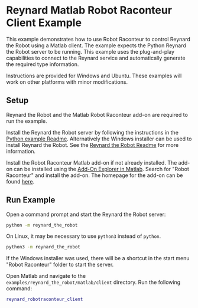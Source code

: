 # Reynard Matlab Robot Raconteur Client Example

This example demonstrates how to use Robot Raconteur to control Reynard the Robot using a Matlab client. The
example expects the Python Reynard the Robot server to be running. This example uses the plug-and-play capabilities
to connect to the Reynard service and automatically generate the required type information.

Instructions are provided for Windows and Ubuntu. These examples will work on other platforms with minor modifications.

## Setup

Reynard the Robot and the Matlab Robot Raconteur add-on are required to run the example.

Install the Reynard the Robot server by following the instructions in the [Python example Readme](../../python/client/README.md).
Alternatively the Windows installer can be used to install Reynard the Robot. See the
[Reynard the Robot Readme](https://github.com/robotraconteur/reynard-the-robot/blob/master/README.md)
for more information.

Install the Robot Raconteur Matlab add-on if not already installed. The add-on can be installed using
the [Add-On Explorer in Matlab](https://www.mathworks.com/products/matlab/add-on-explorer.html).
Search for "Robot Raconteur" and install the add-on. The homepage for the add-on
can be found [here](https://www.mathworks.com/matlabcentral/fileexchange/176028-robot-raconteur-matlab).

## Run Example

Open a command prompt and start the Reynard the Robot server:

```cmd
python -m reynard_the_robot
```

On Linux, it may be necessary to use `python3` instead of `python`.

```bash
python3 -m reynard_the_robot
```

If the Windows installer was used, there will be a shortcut in the start menu "Robot Raconteur" folder to start the server.

Open Matlab and navigate to the `examples/reynard_the_robot/matlab/client` directory. Run the following command:

```matlab
reynard_robotraconteur_client
```

